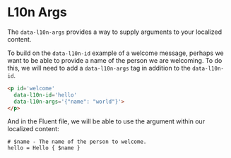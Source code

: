 # L10n Args

The `data-l10n-args` provides a way to supply arguments to your localized content.

To build on the `data-l10n-id` example of a welcome message, perhaps we want to be able to provide a name of the person we are welcoming. To do this, we will need to add a `data-l10n-args` tag in addition to the `data-l10n-id`.

```html
<p id='welcome'
  data-l10n-id='hello'
  data-l10n-args='{"name": "world"}'>
</p>
```

And in the Fluent file, we will be able to use the argument within our localized content:

```
# $name - The name of the person to welcome.
hello = Hello { $name }
```